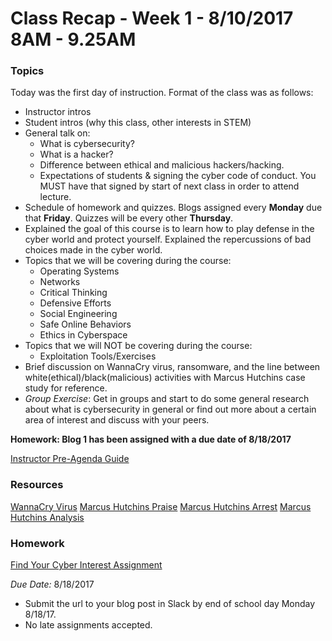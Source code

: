 # Class Recap - Week 1 - 8/10/2017 8AM - 9.25AM

### Topics
Today was the first day of instruction. Format of the class was as follows:
- Instructor intros
- Student intros (why this class, other interests in STEM)
- General talk on:
  - What is cybersecurity?
  - What is a hacker?
  - Difference between ethical and malicious hackers/hacking.
  - Expectations of students & signing the cyber code of conduct. You MUST have that signed by start of next class in order to attend lecture.
- Schedule of homework and quizzes. Blogs assigned every **Monday** due that **Friday**. Quizzes will be every other **Thursday**.
- Explained the goal of this course is to learn how to play defense in the cyber world and protect yourself. Explained the repercussions of bad choices made in the cyber world.
- Topics that we will be covering during the course:
  - Operating Systems
  - Networks
  - Critical Thinking
  - Defensive Efforts
  - Social Engineering
  - Safe Online Behaviors
  - Ethics in Cyberspace
- Topics that we will NOT be covering during the course:
  - Exploitation Tools/Exercises
- Brief discussion on WannaCry virus, ransomware, and the line between white(ethical)/black(malicious) activities with Marcus Hutchins case study for reference.
- *Group Exercise*: Get in groups and start to do some general research about what is cybersecurity in general or find out more about a certain area of interest and discuss with your peers.

**Homework: Blog 1 has been assigned with a due date of 8/18/2017**

[Instructor Pre-Agenda Guide](https://gist.github.com/jaywon/67f261bcb5efa4b87f15fd3d4fa8932a)

### Resources
[WannaCry Virus](https://www.youtube.com/watch?v=apTo3-nqHzE&feature=youtu.be)
[Marcus Hutchins Praise](https://www.youtube.com/watch?v=h5dNdnG_t1U)
[Marcus Hutchins Arrest](https://www.youtube.com/watch?v=-D3Rhf4GRMM)
[Marcus Hutchins Analysis](https://www.youtube.com/watch?v=X-YJxwFYnxs)

### Homework
[Find Your Cyber Interest Assignment](https://github.com/junior-devleague/cyber-security/blob/master/homework/mod-0-research-cyber-general.md)

*Due Date:* 8/18/2017
- Submit the url to your blog post in Slack by end of school day Monday 8/18/17.
- No late assignments accepted.
